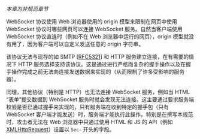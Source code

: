 _本章为非规范章节_

WebSocket 协议使用 Web 浏览器使用的 origin 模型来限制在网页中使用 WebSocket 协议时哪些网页可以连接 WebSocket 服务。自然当客户端使用 WebSocket 协议直连时（例如不在 Web 浏览器中运行的网页），origin 模型就没有用了，因为客户端可以自定义发送任意的 origin 字符串。

该协议无法与现存的如 SMTP [[RFC5321](https://tools.ietf.org/html/rfc5321)] 和 HTTP 服务建立连接，在有需要的情况下 HTTP 服务选择支持该协议。这是通过进行严格而复杂的握手操作以及在握手操作完成之前无法向连接发送数据来实现的（从而限制了许多受影响的服务器）。

同理，其他协议（特别是 HTTP）也无法连接 WebSocket 服务，例如当 HTML “表单”提交数据到 WebSocket 服务时就会发现无法连接。这主要通过要求服务端校验是否已通过握手来实现的，只有服务端在收到特定的握手包（只有 WebSocket 客户端才能发送）时，服务端才能执行此操作。特别是在撰写本规范时，攻击者无法在 Web 浏览器中只通过使用 HTML 和 JS 的 API（例如 [XMLHttpRequest](https://tools.ietf.org/html/rfc6455#ref-XMLHttpRequest)）设置以 `Sec-` 开头的字段。